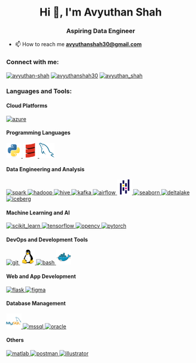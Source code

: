 <h1 align="center">Hi 👋, I'm Avyuthan Shah</h1>
<h3 align="center">Aspiring Data Engineer</h3>

- 📫 How to reach me **avyuthanshah30@gmail.com**

<h3 align="left">Connect with me:</h3>
<p align="left">
<a href="https://linkedin.com/in/avyuthan-shah" target="blank"><img align="center" src="https://raw.githubusercontent.com/rahuldkjain/github-profile-readme-generator/master/src/images/icons/Social/linked-in-alt.svg" alt="avyuthan-shah" height="30" width="40" /></a>
<a href="https://www.hackerrank.com/avyuthanshah30" target="blank"><img align="center" src="https://raw.githubusercontent.com/rahuldkjain/github-profile-readme-generator/master/src/images/icons/Social/hackerrank.svg" alt="avyuthanshah30" height="30" width="40" /></a>
<a href="https://www.leetcode.com/avyuthan_shah" target="blank"><img align="center" src="https://raw.githubusercontent.com/rahuldkjain/github-profile-readme-generator/master/src/images/icons/Social/leet-code.svg" alt="avyuthan_shah" height="30" width="40" /></a>
</p>

<h3 align="left">Languages and Tools:</h3>

<h4>Cloud Platforms</h4>
<p align="left"> 
<a href="https://azure.microsoft.com/en-in/" target="_blank" rel="noreferrer"> 
<img src="https://www.vectorlogo.zone/logos/microsoft_azure/microsoft_azure-icon.svg" alt="azure" width="40" height="40"/> 
</a> 
</p>

<h4>Programming Languages</h4>
<p align="left">
<a href="https://www.python.org" target="_blank" rel="noreferrer"> 
<img src="https://raw.githubusercontent.com/devicons/devicon/master/icons/python/python-original.svg" alt="python" width="40" height="40"/> 
</a>
<a href="https://www.scala-lang.org" target="_blank" rel="noreferrer"> 
<img src="https://raw.githubusercontent.com/devicons/devicon/master/icons/scala/scala-original.svg" alt="scala" width="40" height="40"/> 
</a> 
<a href="https://www.sql.org/" target="_blank" rel="noreferrer">
<img src="https://raw.githubusercontent.com/devicons/devicon/master/icons/mysql/mysql-original.svg" alt="sql" width="40" height="40"/>
</a>
</p>

<h4>Data Engineering and Analysis</h4>
<p align="left"> 
<a href="https://spark.apache.org/" target="_blank" rel="noreferrer"> 
<img src="https://www.vectorlogo.zone/logos/apache_spark/apache_spark-ar21.svg" alt="spark" width="40" height="40"/> 
</a> 
<a href="https://hadoop.apache.org/" target="_blank" rel="noreferrer"> 
<img src="https://www.vectorlogo.zone/logos/apache_pig/apache_pig-ar21.svg" alt="hadoop" width="40" height="40"/> 
</a> 
<a href="https://hive.apache.org/" target="_blank" rel="noreferrer"> 
<img src="https://www.vectorlogo.zone/logos/apache_hive/apache_hive-icon.svg" alt="hive" width="40" height="40"/> 
</a>
<a href="https://kafka.apache.org/" target="_blank" rel="noreferrer"> 
<img src="https://www.vectorlogo.zone/logos/apache_kafka/apache_kafka-icon.svg" alt="kafka" width="40" height="40"/> 
</a>
<a href="https://airflow.apache.org/" target="_blank" rel="noreferrer"> 
<img src="https://upload.vectorlogo.zone/logos/apache_airflow/images/9c14446f-4cdc-4b19-9290-c753fc20fb2a.svg" alt="airflow" width="40" height="40"/> 
</a>
<a href="https://pandas.pydata.org/" target="_blank" rel="noreferrer"> 
<img src="https://raw.githubusercontent.com/devicons/devicon/master/icons/pandas/pandas-original.svg" alt="pandas" width="40" height="40"/> 
</a> 
<a href="https://seaborn.pydata.org/" target="_blank" rel="noreferrer"> 
<img src="https://seaborn.pydata.org/_images/logo-mark-lightbg.svg" alt="seaborn" width="40" height="40"/> 
</a>
<a href="https://delta.io/" target="_blank" rel="noreferrer"> 
<img src="https://avatars.githubusercontent.com/u/53186154?s=200&v=4" alt="deltalake" width="40" height="40"/>
</a>
<a href="https://iceberg.apache.org/" target="_blank" rel="noreferrer"> 
<img src="https://iceberg.apache.org/images/apache-iceberg.svg" alt="iceberg" width="40" height="40"/>
</a>
</p>

<h4>Machine Learning and AI</h4>
<p align="left">
<a href="https://scikit-learn.org/" target="_blank" rel="noreferrer"> 
<img src="https://upload.wikimedia.org/wikipedia/commons/0/05/Scikit_learn_logo_small.svg" alt="scikit_learn" width="40" height="40"/> 
</a> 
<a href="https://www.tensorflow.org" target="_blank" rel="noreferrer"> 
<img src="https://www.vectorlogo.zone/logos/tensorflow/tensorflow-icon.svg" alt="tensorflow" width="40" height="40"/> 
</a>
<a href="https://opencv.org/" target="_blank" rel="noreferrer"> 
<img src="https://www.vectorlogo.zone/logos/opencv/opencv-icon.svg" alt="opencv" width="40" height="40"/> 
</a>
<a href="https://pytorch.org/" target="_blank" rel="noreferrer"> 
<img src="https://www.vectorlogo.zone/logos/pytorch/pytorch-icon.svg" alt="pytorch" width="40" height="40"/> 
</a>
</p>

<h4>DevOps and Development Tools</h4>
<p align="left"> 
<a href="https://git-scm.com/" target="_blank" rel="noreferrer"> 
<img src="https://www.vectorlogo.zone/logos/git-scm/git-scm-icon.svg" alt="git" width="40" height="40"/> 
</a>
<a href="https://www.linux.org/" target="_blank" rel="noreferrer"> 
<img src="https://raw.githubusercontent.com/devicons/devicon/master/icons/linux/linux-original.svg" alt="linux" width="40" height="40"/> 
</a> 
<a href="https://www.gnu.org/software/bash/" target="_blank" rel="noreferrer"> 
<img src="https://www.vectorlogo.zone/logos/gnu_bash/gnu_bash-icon.svg" alt="bash" width="40" height="40"/> 
</a>
<a href="https://www.docker.com/" target="_blank" rel="noreferrer">
<img src="https://raw.githubusercontent.com/devicons/devicon/master/icons/docker/docker-original.svg" alt="docker" width="40" height="40"/>
</a>
</p>

<h4>Web and App Development</h4>
<p align="left"> 
<a href="https://flask.palletsprojects.com/" target="_blank" rel="noreferrer"> 
<img src="https://www.vectorlogo.zone/logos/pocoo_flask/pocoo_flask-icon.svg" alt="flask" width="40" height="40"/> 
</a>
<a href="https://www.figma.com/" target="_blank" rel="noreferrer"> 
<img src="https://www.vectorlogo.zone/logos/figma/figma-icon.svg" alt="figma" width="40" height="40"/> 
</a>
</p>

<h4>Database Management</h4>
<p align="left"> 
<a href="https://www.mysql.com/" target="_blank" rel="noreferrer"> 
<img src="https://raw.githubusercontent.com/devicons/devicon/master/icons/mysql/mysql-original-wordmark.svg" alt="mysql" width="40" height="40"/> 
</a> 
<a href="https://www.microsoft.com/en-us/sql-server" target="_blank" rel="noreferrer"> 
<img src="https://www.svgrepo.com/show/303229/microsoft-sql-server-logo.svg" alt="mssql" width="40" height="40"/> 
</a> 
<a href="https://www.oracle.com/database/" target="_blank" rel="noreferrer">
<img src="https://www.vectorlogo.zone/logos/oracle/oracle-icon.svg" alt="oracle" width="40" height="40"/>
</a>
</p>

<h4>Others</h4>
<p align="left"> 
<a href="https://www.mathworks.com/" target="_blank" rel="noreferrer"> 
<img src="https://upload.wikimedia.org/wikipedia/commons/2/21/Matlab_Logo.png" alt="matlab" width="40" height="40"/> 
</a>
<a href="https://postman.com" target="_blank" rel="noreferrer"> 
<img src="https://www.vectorlogo.zone/logos/getpostman/getpostman-icon.svg" alt="postman" width="40" height="40"/> 
</a> 
<a href="https://www.adobe.com/in/products/illustrator.html" target="_blank" rel="noreferrer"> 
<img src="https://www.vectorlogo.zone/logos/adobe_illustrator/adobe_illustrator-icon.svg" alt="illustrator" width="40" height="40"/> 
</a>
</p>
